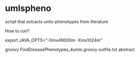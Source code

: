 # umlspheno
script that extracts umls-phenotypes from literature

How to run?:

export JAVA_OPTS="-Xmx49000m -Xms1024m" 

groovy FindDiseasePhenotypes_4umls.groovy outfile.txt abstract

